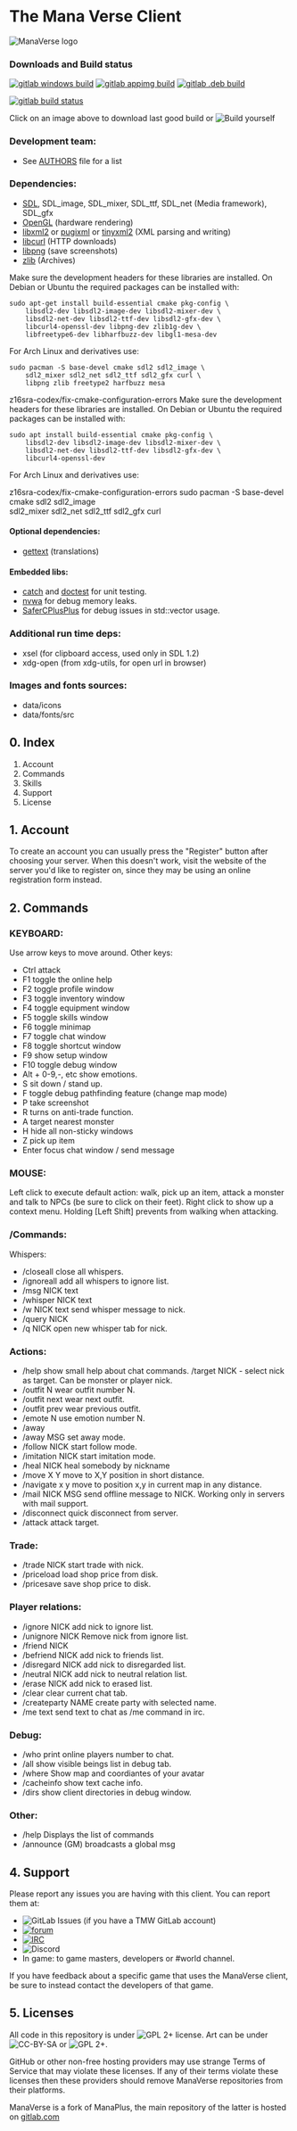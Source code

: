 # The Mana Verse Client

![ManaVerse logo](data/icons/manaverse.png)

### Downloads and Build status
<!-- can't link to job pages directly (https://gitlab.com/gitlab-org/gitlab/-/issues/19845#note_435733246)
     but the browse link has a job page reference and a download button. -->
  <!-- direct link: */-/jobs/artifacts/master/download?job=mxe_gcc5 -->
  [![gitlab windows build](https://git.themanaworld.org/mana/docker-windows-builder/badges/master/pipeline.svg?key_text=Windows+Build&key_width=100px)](https://git.themanaworld.org/mana/docker-windows-builder/-/jobs/artifacts/master/browse?job=mxe_gcc5)
  [![gitlab appimg build](https://git.themanaworld.org/mana/appimg-builder/badges/master/pipeline.svg?key_text=AppImg+Build&key_width=100px)](https://git.themanaworld.org/mana/appimg-builder/-/jobs/artifacts/master/browse?job=x86_64-AppImage)
  [![gitlab .deb build](https://git.themanaworld.org/mana/appimg-builder/badges/master/pipeline.svg?key_text=.deb+Build&key_width=100px)](https://git.themanaworld.org/mana/appimg-builder/-/jobs/artifacts/master/browse?job=deb_pkg)

  [![gitlab build status](https://git.themanaworld.org/mana/verse/badges/master/pipeline.svg?key_text=CI%20on%20master&key_width=100px)](https://git.themanaworld.org/mana/verse/-/pipelines)
<!--
Cicle CI: [![CircleCI](https://circleci.com/gh/ManaPlus/ManaPlus/tree/master.svg?style=svg)](https://circleci.com/gh/ManaPlus/ManaPlus/tree/master)

Semaphore CI: [![Build Status](https://semaphoreci.com/api/v1/4144/manaplus/branches/master/badge.svg)](https://semaphoreci.com/4144/manaplus)

Travis CI: [![travis build status](https://travis-ci.org/ManaPlus/ManaPlus.svg?branch=master)](https://travis-ci.org/ManaPlus/ManaPlus/builds/)

Azure CI: [![Build Status macosx](https://dev.azure.com/manaplus/ManaPlus/_apis/build/status/ManaPlus%20macosx)](https://dev.azure.com/manaplus/ManaPlus/_build/latest?definitionId=2)
          [![Build Status windows](https://dev.azure.com/manaplus/ManaPlus/_apis/build/status/ManaPlus%20main)](https://dev.azure.com/manaplus/ManaPlus/_build/latest?definitionId=1)
-->

  Click on an image above to download last good build or ![Build yourself](INSTALL)

<!-- no pipelines rn :(

 - Coverage: ![coverage report](https://git.themanaworld.org/mana/verse/badges/master/coverage.svg)

 - Doxygen: ![doxygen](https://img.shields.io/badge/Docs-Doxygen-blue.svg)

 - Coverity: ![coverity](https://scan.coverity.com/projects/318/badge.svg)
-->

### Development team:
 - See [AUTHORS](AUTHORS) file for a list

### Dependencies:

 - [SDL](http://libsdl.org/), SDL_image, SDL_mixer, SDL_ttf, SDL_net (Media framework), SDL_gfx
 - [OpenGL](https://www.opengl.org/) (hardware rendering)
 - [libxml2](http://xmlsoft.org/) or [pugixml](http://pugixml.org/) or [tinyxml2](http://www.grinninglizard.com/tinyxml2/) (XML parsing and writing)
 - [libcurl](http://curl.haxx.se/) (HTTP downloads)
 - [libpng](http://www.libpng.org/) (save screenshots)
  - [zlib](http://zlib.net/) (Archives)

Make sure the development headers for these libraries are installed. On
Debian or Ubuntu the required packages can be installed with:

    sudo apt-get install build-essential cmake pkg-config \
        libsdl2-dev libsdl2-image-dev libsdl2-mixer-dev \
        libsdl2-net-dev libsdl2-ttf-dev libsdl2-gfx-dev \
        libcurl4-openssl-dev libpng-dev zlib1g-dev \
        libfreetype6-dev libharfbuzz-dev libgl1-mesa-dev

For Arch Linux and derivatives use:

    sudo pacman -S base-devel cmake sdl2 sdl2_image \
        sdl2_mixer sdl2_net sdl2_ttf sdl2_gfx curl \
        libpng zlib freetype2 harfbuzz mesa

z16sra-codex/fix-cmake-configuration-errors
Make sure the development headers for these libraries are installed. On
Debian or Ubuntu the required packages can be installed with:

    sudo apt install build-essential cmake pkg-config \
        libsdl2-dev libsdl2-image-dev libsdl2-mixer-dev \
        libsdl2-net-dev libsdl2-ttf-dev libsdl2-gfx-dev \
        libcurl4-openssl-dev

For Arch Linux and derivatives use:

z16sra-codex/fix-cmake-configuration-errors
    sudo pacman -S base-devel cmake sdl2 sdl2_image \
        sdl2_mixer sdl2_net sdl2_ttf sdl2_gfx curl

#### Optional dependencies:

 - [gettext](https://www.gnu.org/software/gettext/) (translations)

#### Embedded libs:

  - [catch](https://github.com/philsquared/Catch) and [doctest](https://github.com/onqtam/doctest) for unit testing.
  - [nvwa](https://github.com/adah1972/nvwa) for debug memory leaks.
  - [SaferCPlusPlus](https://github.com/duneroadrunner/SaferCPlusPlus) for debug issues in std::vector usage.

### Additional run time deps:
 - xsel (for clipboard access, used only in SDL 1.2)
 - xdg-open (from xdg-utils, for open url in browser)

### Images and fonts sources:
 - data/icons
 - data/fonts/src


## 0. Index

1. Account
2. Commands
3. Skills
4. Support
5. License

## 1. Account

To create an account you can usually press the "Register" button after
choosing your server. When this doesn't work, visit the website of the server
you'd like to register on, since they may be using an online registration
form instead.

## 2. Commands

### KEYBOARD:

Use arrow keys to move around. Other keys:

- Ctrl               attack
- F1                 toggle the online help
- F2                 toggle profile window
- F3                 toggle inventory window
- F4                 toggle equipment window
- F5                 toggle skills window
- F6                 toggle minimap
- F7                 toggle chat window
- F8                 toggle shortcut window
- F9                 show setup window
- F10                toggle debug window
- Alt + 0-9,-, etc   show emotions.
- S                  sit down / stand up.
- F                  toggle debug pathfinding feature (change map mode)
- P                  take screenshot
- R                  turns on anti-trade function.
- A                  target nearest monster
- H                  hide all non-sticky windows
- Z                  pick up item
- Enter              focus chat window / send message

### MOUSE:

Left click to execute default action: walk, pick up an item, attack a monster
and talk to NPCs (be sure to click on their feet). Right click to show up a
context menu. Holding [Left Shift] prevents from walking when attacking.

### /Commands:

Whispers:
- /closeall          close all whispers.
- /ignoreall         add all whispers to ignore list.
- /msg NICK text
- /whisper NICK text
- /w NICK text       send whisper message to nick.
- /query NICK
- /q NICK            open new whisper tab for nick.

### Actions:
- /help              show small help about chat commands. /target NICK - select nick as target. Can be monster or player nick.
- /outfit N          wear outfit number N.
- /outfit next       wear next outfit.
- /outfit prev       wear previous outfit.
- /emote N           use emotion number N.
- /away
- /away MSG          set away mode.
- /follow NICK       start follow mode.
- /imitation NICK    start imitation mode.
- /heal NICK         heal somebody by nickname
- /move X Y          move to X,Y position in short distance.
- /navigate x y      move to position x,y in current map in any distance.
- /mail NICK MSG     send offline message to NICK. Working only in servers with mail support.
- /disconnect        quick disconnect from server.
- /attack            attack target.

### Trade:
- /trade NICK        start trade with nick.
- /priceload         load shop price from disk.
- /pricesave         save shop price to disk.

### Player relations:
- /ignore NICK       add nick to ignore list.
- /unignore NICK     Remove nick from ignore list.
- /friend NICK
- /befriend NICK     add nick to friends list.
- /disregard NICK    add nick to disregarded list.
- /neutral NICK      add nick to neutral relation list.
- /erase NICK        add nick to erased list.
- /clear             clear current chat tab.
- /createparty NAME  create party with selected name.
- /me text           send text to chat as /me command in irc.

### Debug:
- /who               print online players number to chat.
- /all               show visible beings list in debug tab.
- /where             Show map and coordiantes of your avatar
- /cacheinfo         show text cache info.
- /dirs              show client directories in debug window.

### Other:
- /help              Displays the list of commands
- /announce          (GM) broadcasts a global msg

## 4. Support

Please report any issues you are having with this client.
You can report them at:

<!-- Can't easily get a badge for *open* issues from GitLab itself: https://stackoverflow.com/questions/48829255/gitlab-count-total-number-of-issues -->
- ![GitLab Issues](https://img.shields.io/gitlab/issues/open/mana%2Fplus?gitlab_url=https%3A%2F%2Fgit.themanaworld.org) (if you have a TMW GitLab account)
- [![forum](https://img.shields.io/badge/forum-forums.themanaworld.org-yellow.svg)](https://forums.themanaworld.org/viewforum.php?f=56)
- [![IRC](https://img.shields.io/badge/IRC-Libera%2Fthemanaworld--irc-yellow)](https://web.libera.chat/?channels=themanaworld-irc)
- ![Discord](https://shields.io/discord/775612630836445206.svg?label=Discord)
- In game: to game masters, developers or #world channel.

If you have feedback about a specific game that uses the ManaVerse client, be sure
to instead contact the developers of that game.

## 5. Licenses

All code in this repository is under ![GPL 2+](https://img.shields.io/badge/license-GPL2+-blue.svg) license. Art can be under ![CC-BY-SA](https://img.shields.io/badge/license-CC_BY_SA-blue.svg) or ![GPL 2+](https://img.shields.io/badge/license-GPL2+-blue.svg).

GitHub or other non-free hosting providers may use strange Terms of Service that may violate these licenses.
If any of their terms violate these licenses then these providers should remove ManaVerse repositories from their platforms.

ManaVerse is a fork of ManaPlus, the main repository of the latter is hosted on [gitlab.com](https://gitlab.com/manaplus/manaplus/)
